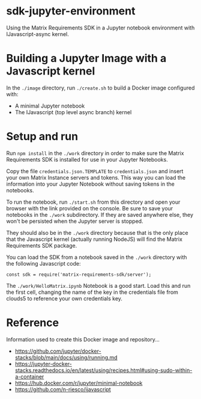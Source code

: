 # sdk-jupyter-environment

Using the Matrix Requirements SDK in a Jupyter notebook environment with IJavascript-async kernel.


# Building a Jupyter Image with a Javascript kernel

In the `./image` directory, run `./create.sh` to build a Docker image configured
with:

* A minimal Jupyter notebook
* The IJavascript (top level async branch) kernel

# Setup and run

Run `npm install` in the `./work` directory in order to make sure the
Matrix Requirements SDK is installed for use in your Jupyter Notebooks.

Copy the file `credentials.json.TEMPLATE` to `credentials.json` and insert
your own Matrix Instance servers and tokens. This way you can load
the information into your Jupyter Notebook without saving tokens
in the notebooks.

To run the notebook, run `./start.sh` from this directory and open your
browser with the link provided on the console. Be sure to save
your notebooks in the `./work` subdirectory. If they are saved anywhere
else, they won't be persisted when the Jupyter server is stopped.

They should also be in the `./work` directory because that is the only
place that the Javascript kernel (actually running NodeJS) will find the
Matrix Requirements SDK package.

You can load the SDK from a notebook saved in the `./work` directory with the
following Javascript code:

```
const sdk = require('matrix-requirements-sdk/server');
```

The `./work/HelloMatrix.ipynb` Notebook is a good start. Load this and run
the first cell, changing the name of the key in the credentials
file from clouds5 to reference your own credentials key.

# Reference

Information used to create this Docker image and repository...

* https://github.com/jupyter/docker-stacks/blob/main/docs/using/running.md
* https://jupyter-docker-stacks.readthedocs.io/en/latest/using/recipes.html#using-sudo-within-a-container
* https://hub.docker.com/r/jupyter/minimal-notebook
* https://github.com/n-riesco/ijavascript
